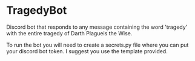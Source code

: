 # TragedyBot
Discord bot that responds to any message containing the word 'tragedy' with the entire tragedy of Darth Plagueis the Wise.

To run the bot you will need to create a secrets.py file where you can put your discord bot token. I suggest you use the template provided.
